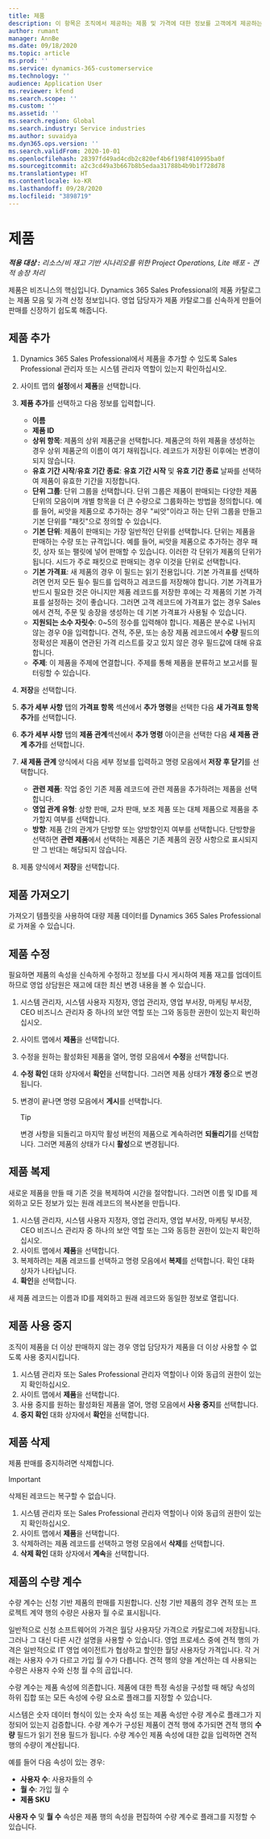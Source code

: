 ```yaml
---
title: 제품
description: 이 항목은 조직에서 제공하는 제품 및 가격에 대한 정보를 고객에게 제공하는 데 사용할 수 있는 제품 카탈로그에 대한 정보를 제공합니다.
author: rumant
manager: AnnBe
ms.date: 09/18/2020
ms.topic: article
ms.prod: ''
ms.service: dynamics-365-customerservice
ms.technology: ''
audience: Application User
ms.reviewer: kfend
ms.search.scope: ''
ms.custom: ''
ms.assetid: ''
ms.search.region: Global
ms.search.industry: Service industries
ms.author: suvaidya
ms.dyn365.ops.version: ''
ms.search.validFrom: 2020-10-01
ms.openlocfilehash: 28397fd49ad4cdb2c820ef4b6f198f410995ba0f
ms.sourcegitcommit: a2c3cd49a3b667b8b5edaa31788b4b9b1f728d78
ms.translationtype: HT
ms.contentlocale: ko-KR
ms.lasthandoff: 09/28/2020
ms.locfileid: "3898719"
---
```

# <a name="products"></a>제품

_**적용 대상 :** 리소스/비 재고 기반 시나리오를 위한 Project Operations, Lite 배포 - 견적 송장 처리_

제품은 비즈니스의 핵심입니다. Dynamics 365 Sales Professional의 제품 카탈로그는 제품 모음 및 가격 산정 정보입니다. 영업 담당자가 제품 카탈로그를 신속하게 만들어 판매를 신장하기 쉽도록 해줍니다.

## <a name="add-a-product"></a>제품 추가

1.  Dynamics 365 Sales Professional에서 제품을 추가할 수 있도록 Sales Professional 관리자 또는 시스템 관리자 역할이 있는지 확인하십시오.
2.  사이트 맵의 **설정**에서 **제품**을 선택합니다.
3.  **제품 추가**를 선택하고 다음 정보를 입력합니다.

    -  **이름**
    -  **제품 ID**
    -  **상위 항목**: 제품의 상위 제품군을 선택합니다. 제품군의 하위 제품을 생성하는 경우 상위 제품군의 이름이 여기 채워집니다. 레코드가 저장된 이후에는 변경이 되지 않습니다.
    -  **유효 기간 시작**/**유효 기간 종료**: **유효 기간 시작** 및 **유효 기간 종료** 날짜를 선택하여 제품이 유효한 기간을 지정합니다.
    -  **단위 그룹**: 단위 그룹을 선택합니다. 단위 그룹은 제품이 판매되는 다양한 제품 단위의 모음이며 개별 항목을 더 큰 수량으로 그룹화하는 방법을 정의합니다. 예를 들어, 씨앗을 제품으로 추가하는 경우 "씨앗"이라고 하는 단위 그룹을 만들고 기본 단위를 "패킷"으로 정의할 수 있습니다.
    -  **기본 단위**: 제품이 판매되는 가장 일반적인 단위를 선택합니다. 단위는 제품을 판매하는 수량 또는 규격입니다. 예를 들어, 씨앗을 제품으로 추가하는 경우 패킷, 상자 또는 팰릿에 넣어 판매할 수 있습니다. 이러한 각 단위가 제품의 단위가 됩니다. 시드가 주로 패킷으로 판매되는 경우 이것을 단위로 선택합니다.
    -  **기본 가격표**: 새 제품의 경우 이 필드는 읽기 전용입니다. 기본 가격표를 선택하려면 먼저 모든 필수 필드를 입력하고 레코드를 저장해야 합니다. 기본 가격표가 반드시 필요한 것은 아니지만 제품 레코드를 저장한 후에는 각 제품의 기본 가격표를 설정하는 것이 좋습니다. 그러면 고객 레코드에 가격표가 없는 경우 Sales에서 견적, 주문 및 송장을 생성하는 데 기본 가격표가 사용될 수 있습니다.
    -  **지원되는 소수 자릿수**: 0~5의 정수를 입력해야 합니다. 제품은 분수로 나뉘지 않는 경우 0을 입력합니다. 견적, 주문, 또는 송장 제품 레코드에서 **수량** 필드의 정확성은 제품이 연관된 가격 리스트를 갖고 있지 않은 경우 필드값에 대해 유효합니다.
    -  **주제**: 이 제품을 주제에 연결합니다. 주제를 통해 제품을 분류하고 보고서를 필터링할 수 있습니다.

4.  **저장**을 선택합니다.
5.  **추가 세부 사항** 탭의 **가격표 항목** 섹션에서 **추가 명령**을 선택한 다음 **새 가격표 항목 추가**를 선택합니다.
7.  **추가 세부 사항** 탭의 **제품 관계**섹션에서 **추가 명령** 아이콘을 선택한 다음 **새 제품 관계 추가**를 선택합니다.
8.  **새 제품 관계** 양식에서 다음 세부 정보를 입력하고 명령 모음에서 **저장 후 닫기**를 선택합니다.

    -   **관련 제품**: 작업 중인 기존 제품 레코드에 관련 제품을 추가하려는 제품을 선택합니다.
    -   **영업 관계 유형**: 상향 판매, 교차 판매, 보조 제품 또는 대체 제품으로 제품을 추가할지 여부를 선택합니다.
    -   **방향**: 제품 간의 관계가 단방향 또는 양방향인지 여부를 선택합니다. 단방향을 선택하면 **관련 제품**에서 선택하는 제품은 기존 제품의 권장 사항으로 표시되지만 그 반대는 해당되지 않습니다.

9.  제품 양식에서 **저장**을 선택합니다.

## <a name="import-products"></a>제품 가져오기

가져오기 템플릿을 사용하여 대량 제품 데이터를 Dynamics 365 Sales Professional로 가져올 수 있습니다.

## <a name="revise-a-product"></a>제품 수정

필요하면 제품의 속성을 신속하게 수정하고 정보를 다시 게시하여 제품 재고를 업데이트하므로 영업 상담원은 재고에 대한 최신 변경 내용을 볼 수 있습니다.

1.  시스템 관리자, 시스템 사용자 지정자, 영업 관리자, 영업 부서장, 마케팅 부서장, CEO 비즈니스 관리자 중 하나의 보안 역할 또는 그와 동등한 권한이 있는지 확인하십시오.
2.  사이트 맵에서 **제품**을 선택합니다.
3.  수정을 원하는 활성화된 제품을 열어, 명령 모음에서 **수정**을 선택합니다.
4.  **수정 확인** 대화 상자에서 **확인**을 선택합니다. 그러면 제품 상태가 **개정 중**으로 변경됩니다.
5.  변경이 끝나면 명령 모음에서 **게시**를 선택합니다.

    > [!TIP]
    > 변경 사항을 되돌리고 마지막 활성 버전의 제품으로 계속하려면 **되돌리기**를 선택합니다. 그러면 제품의 상태가 다시 **활성**으로 변경됩니다.

## <a name="clone-a-product"></a>제품 복제 

새로운 제품을 만들 때 기존 것을 복제하여 시간을 절약합니다. 그러면 이름 및 ID를 제외하고 모든 정보가 있는 원래 레코드의 복사본을 만듭니다.

1.  시스템 관리자, 시스템 사용자 지정자, 영업 관리자, 영업 부서장, 마케팅 부서장, CEO 비즈니스 관리자 중 하나의 보안 역할 또는 그와 동등한 권한이 있는지 확인하십시오.
2.  사이트 맵에서 **제품**을 선택합니다.
3.  복제하려는 제품 레코드를 선택하고 명령 모음에서 **복제**를 선택합니다. 확인 대화 상자가 나타납니다.
4.  **확인**을 선택합니다.

새 제품 레코드는 이름과 ID를 제외하고 원래 레코드와 동일한 정보로 열립니다.

## <a name="retire-a-product"></a>제품 사용 중지 

조직이 제품을 더 이상 판매하지 않는 경우 영업 담당자가 제품을 더 이상 사용할 수 없도록 사용 중지시킵니다.

1.  시스템 관리자 또는 Sales Professional 관리자 역할이나 이와 동급의 권한이 있는지 확인하십시오.
2.  사이트 맵에서 **제품**을 선택합니다.
3.  사용 중지를 원하는 활성화된 제품을 열어, 명령 모음에서 **사용 중지**를 선택합니다.
4.  **중지 확인** 대화 상자에서 **확인**을 선택합니다.


## <a name="delete-a-product"></a>제품 삭제

제품 판매를 중지하려면 삭제합니다.

> [!IMPORTANT]
> 삭제된 레코드는 복구할 수 없습니다.

1.  시스템 관리자 또는 Sales Professional 관리자 역할이나 이와 동급의 권한이 있는지 확인하십시오.
2.  사이트 맵에서 **제품**을 선택합니다.
3.  삭제하려는 제품 레코드를 선택하고 명령 모음에서 **삭제**를 선택합니다.
4.  **삭제 확인** 대화 상자에서 **계속**을 선택합니다.
 
 ## <a name="quantity-factors-for-products"></a>제품의 수량 계수

수량 계수는 신청 기반 제품의 판매를 지원합니다. 신청 기반 제품의 경우 견적 또는 프로젝트 계약 행의 수량은 사용자 월 수로 표시됩니다.

일반적으로 신청 소프트웨어의 가격은 월당 사용자당 가격으로 카탈로그에 저장됩니다. 그러나 그 대신 다른 시간 설명을 사용할 수 있습니다. 영업 프로세스 중에 견적 행의 가격은 일반적으로 IT 영업 에이전트가 협상하고 할인한 월당 사용자당 가격입니다. 각 거래는 사용자 수가 다르고 가입 월 수가 다릅니다. 견적 행의 양을 계산하는 데 사용되는 수량은 사용자 수와 신청 월 수의 곱입니다.

수량 계수는 제품 속성에 의존합니다. 제품에 대한 특정 속성을 구성할 때 해당 속성의 하위 집합 또는 모든 속성에 수량 요소로 플래그를 지정할 수 있습니다.

시스템은 숫자 데이터 형식이 있는 숫자 속성 또는 제품 속성만 수량 계수로 플래그가 지정되어 있는지 검증합니다. 수량 계수가 구성된 제품이 견적 행에 추가되면 견적 행의 **수량** 필드가 읽기 전용 필드가 됩니다. 수량 계수인 제품 속성에 대한 값을 입력하면 견적 행의 수량이 계산됩니다.

예를 들어 다음 속성이 있는 경우: 

- **사용자 수**: 사용자들의 수 
- **월 수**: 가입 월 수
- **제품 SKU** 

**사용자 수** 및 **월 수** 속성은 제품 행의 속성을 편집하여 수량 계수로 플래그를 지정할 수 있습니다. 
